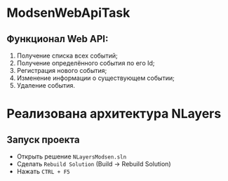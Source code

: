 # ModsenWebApiTask

## Функционал Web API:
1. Получение списка всех событий;
2. Получение определённого события по его Id;
3. Регистрация нового события;
4. Изменение информации о существующем событии;
5. Удаление события.

# Реализована архитектура NLayers

## Запуск проекта
- Открыть решение `NLayersModsen.sln`
- Сделать `Rebuild Solution` (Build -> Rebuild Solution)
- Нажать `CTRL + F5`
